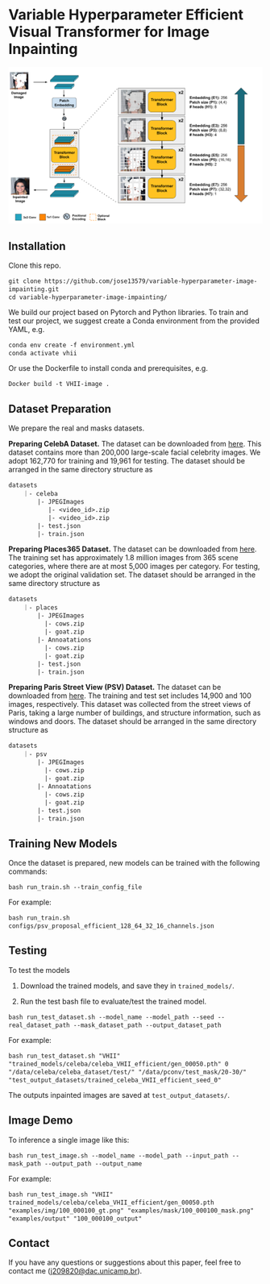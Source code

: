 # Variable Hyperparameter Efficient Visual Transformer for Image Inpainting

![VHII](images/proposal.png?raw=true)

<!-- ---------------------------------------------- -->
## Installation  

Clone this repo.

```
git clone https://github.com/jose13579/variable-hyperparameter-image-impainting.git
cd variable-hyperparameter-image-impainting/
```

We build our project based on Pytorch and Python libraries. To train and test our project, we suggest create a Conda environment from the provided YAML, e.g.

```
conda env create -f environment.yml 
conda activate vhii
```

Or use the Dockerfile to install conda and prerequisites, e.g.

```
Docker build -t VHII-image .
```

<!-- ---------------------------------------------- -->
## Dataset Preparation

We prepare the real and masks datasets. 

**Preparing CelebA Dataset.** The dataset can be downloaded from [here](https://competitions.codalab.org/competitions/19544#participate-get-data). This dataset contains more than 200,000 large-scale facial celebrity images. We adopt 162,770 for training and 19,961 for testing. The dataset should be arranged in the same directory structure as 

```
datasets
    ｜- celeba
        |- JPEGImages
           |- <video_id>.zip
           |- <video_id>.zip
        |- test.json 
        |- train.json 
``` 

**Preparing Places365 Dataset.** The dataset can be downloaded from [here](https://davischallenge.org/davis2017/code.html). The training set has approximately 1.8 million images from 365 scene categories, where there are at most 5,000 images per category. For testing, we adopt the
original validation set. The dataset should be arranged in the same directory structure as

```
datasets
    ｜- places
        |- JPEGImages
          |- cows.zip
          |- goat.zip
        |- Annoatations
          |- cows.zip
          |- goat.zip
        |- test.json 
        |- train.json 
``` 

**Preparing Paris Street View (PSV) Dataset.** The dataset can be downloaded from [here](https://davischallenge.org/davis2017/code.html). The training and test set includes 14,900 and 100 images, respectively. This dataset was collected from the street views of Paris, taking a large
number of buildings, and structure information, such as windows and doors. The dataset should be arranged in the same directory structure as

```
datasets
    ｜- psv
        |- JPEGImages
          |- cows.zip
          |- goat.zip
        |- Annoatations
          |- cows.zip
          |- goat.zip
        |- test.json 
        |- train.json 
``` 


<!-- ---------------------------------------------- -->
## Training New Models
Once the dataset is prepared, new models can be trained with the following commands:  

```
bash run_train.sh --train_config_file
```
For example:

```
bash run_train.sh configs/psv_proposal_efficient_128_64_32_16_channels.json
```
<!-- ---------------------------------------------- -->

<!-- ---------------------------------------------- -->
## Testing
To test the models 

1. Download the trained models, and save they in ```trained_models/```. 

2. Run the test bash file to evaluate/test the trained model. 

```
bash run_test_dataset.sh --model_name --model_path --seed --real_dataset_path --mask_dataset_path --output_dataset_path 
```

For example:
```
bash run_test_dataset.sh "VHII" "trained_models/celeba/celeba_VHII_efficient/gen_00050.pth" 0 "/data/celeba/celeba_dataset/test/" "/data/pconv/test_mask/20-30/" "test_output_datasets/trained_celeba_VHII_efficient_seed_0"
```
The outputs inpainted images are saved at ```test_output_datasets/```.  

<!-- ---------------------------------------------- -->

## Image Demo

To inference a single image like this:
```
bash run_test_image.sh --model_name --model_path --input_path --mask_path --output_path --output_name
```

For example:

```
bash run_test_image.sh "VHII" trained_models/celeba/celeba_VHII_efficient/gen_00050.pth "examples/img/100_000100_gt.png" "examples/mask/100_000100_mask.png" "examples/output" "100_000100_output"
```

<!-- ---------------------------------------------- -->
## Contact
If you have any questions or suggestions about this paper, feel free to contact me (j209820@dac.unicamp.br).
